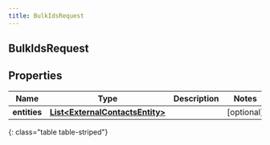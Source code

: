 ```yaml
---
title: BulkIdsRequest
---
```

## BulkIdsRequest


## Properties

| Name | Type | Description | Notes |
| ------------ | ------------- | ------------- | ------------- |
| **entities** | <!----><!---->[**List&lt;ExternalContactsEntity&gt;**](ExternalContactsEntity.html)<!----> |  |  [optional] |
{: class="table table-striped"}



